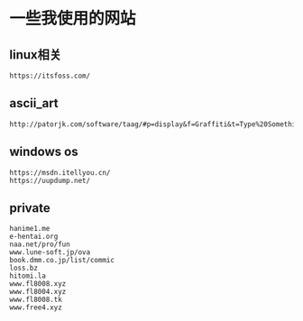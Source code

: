 # 一些我使用的网站


<!--more-->


## linux相关
```
https://itsfoss.com/
```

##  ascii_art 
```
http://patorjk.com/software/taag/#p=display&f=Graffiti&t=Type%20Something%20
```
## windows os
```
https://msdn.itellyou.cn/
https://uupdump.net/
```
## private
```
hanime1.me
e-hentai.org
naa.net/pro/fun
www.lune-soft.jp/ova
book.dmm.co.jp/list/commic
loss.bz
hitomi.la
www.fl8008.xyz
www.fl8004.xyz
www.fl8008.tk
www.free4.xyz
```

